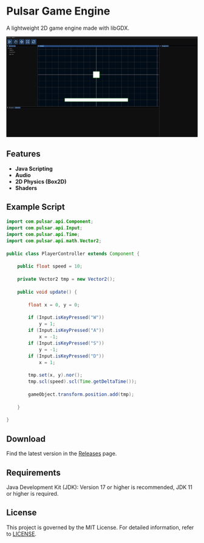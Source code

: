 # Pulsar Game Engine

A lightweight 2D game engine made with libGDX.

![Editor](Editor.png)

## **Features**

- **Java Scripting**
- **Audio**
- **2D Physics (Box2D)**
- **Shaders**

## **Example Script**

```java
import com.pulsar.api.Component;
import com.pulsar.api.Input;
import com.pulsar.api.Time;
import com.pulsar.api.math.Vector2;

public class PlayerController extends Component {

    public float speed = 10;

    private Vector2 tmp = new Vector2();

    public void update() {

        float x = 0, y = 0;

        if (Input.isKeyPressed("W"))
            y = 1;
        if (Input.isKeyPressed("A"))
            x = -1;
        if (Input.isKeyPressed("S"))
            y = -1;
        if (Input.isKeyPressed("D"))
            x = 1;

        tmp.set(x, y).nor();
        tmp.scl(speed).scl(Time.getDeltaTime());

        gameObject.transform.position.add(tmp);

    }

}
```

## **Download**

Find the latest version in the [Releases](https://github.com/0880880/Pulsar/releases) page.

## Requirements

Java Development Kit (JDK): Version 17 or higher is recommended, JDK 11 or higher is required.

## **License**

This project is governed by the MIT License. For detailed information, refer to [LICENSE](https://github.com/0880880/Pulsar/blob/core/LICENSE).

